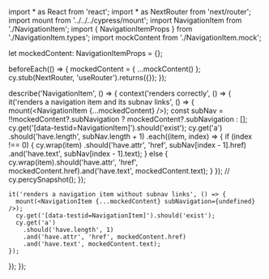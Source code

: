 import * as React from 'react';
import * as NextRouter from 'next/router';
import mount from '../../../cypress/mount';
import NavigationItem from './NavigationItem';
import { NavigationItemProps } from './NavigationItem.types';
import mockContent from './NavigationItem.mock';

let mockedContent: NavigationItemProps = {};

beforeEach(() => {
  mockedContent = { ...mockContent() };
  cy.stub(NextRouter, 'useRouter').returns({});
});

describe('NavigationItem', () => {
  context('renders correctly', () => {
    it('renders a navigation item and its subnav links', () => {
      mount(<NavigationItem {...mockedContent} />);
      const subNav = !!mockedContent?.subNavigation ? mockedContent?.subNavigation : [];
      cy.get('[data-testid=NavigationItem]').should('exist');
      cy.get('a')
        .should('have.length', subNav.length + 1)
        .each((item, index) => {
          if (index !== 0) {
            cy.wrap(item)
              .should('have.attr', 'href', subNav[index - 1].href)
              .and('have.text', subNav[index - 1].text);
          } else {
            cy.wrap(item).should('have.attr', 'href', mockedContent.href).and('have.text', mockedContent.text);
          }
        });
      // cy.percySnapshot();
    });

    it('renders a navigation item without subnav links', () => {
      mount(<NavigationItem {...mockedContent} subNavigation={undefined} />);
      cy.get('[data-testid=NavigationItem]').should('exist');
      cy.get('a')
        .should('have.length', 1)
        .and('have.attr', 'href', mockedContent.href)
        .and('have.text', mockedContent.text);
    });
  });
});
